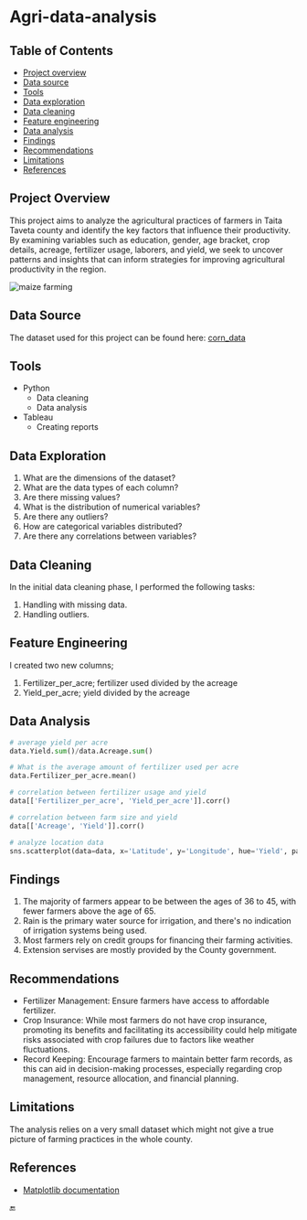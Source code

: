 # Agri-data-analysis

## Table of Contents
- [Project overview](#project-overview)
- [Data source](#data-source)
- [Tools](#tools)
- [Data exploration](#data-exploration)
- [Data cleaning](#data-cleaning)
- [Feature engineering](#feature-engineering)
- [Data analysis](#data-analysis)
- [Findings](#recommendations)
- [Recommendations](#recommendations)
- [Limitations](#limitations)
- [References](#references)
 
## Project Overview
This project aims to analyze the agricultural practices of farmers in Taita Taveta county and identify the key factors that influence their productivity. By examining variables such as education, gender, age bracket, crop details, acreage, fertilizer usage, laborers, and yield, we seek to uncover patterns and insights that can inform strategies for improving agricultural productivity in the region.

![maize farming](https://github.com/robertto04/Corn-data-python-project/assets/46019410/e47e8be8-67db-4ff3-83da-c2033983bdca)


## Data Source
The dataset used for this project can be found here: [corn_data](https://www.kaggle.com/datasets/japondo/corn-farming-data)

## Tools
- Python
   - Data cleaning
   - Data analysis
- Tableau
   - Creating reports

## Data Exploration
1. What are the dimensions of the dataset?
2. What are the data types of each column?
3. Are there missing values?
4. What is the distribution of numerical variables?
5. Are there any outliers?
6. How are categorical variables distributed?
7. Are there any correlations between variables?

## Data Cleaning
In the initial data cleaning phase, I performed the following tasks:
  1. Handling with missing data.
  2. Handling outliers.

## Feature Engineering
I created two new columns;
1. Fertilizer_per_acre; fertilizer used divided by the acreage
2. Yield_per_acre; yield divided by the acreage

## Data Analysis
```python
# average yield per acre
data.Yield.sum()/data.Acreage.sum()

# What is the average amount of fertilizer used per acre
data.Fertilizer_per_acre.mean()

# correlation between fertilizer usage and yield
data[['Fertilizer_per_acre', 'Yield_per_acre']].corr()

# correlation between farm size and yield
data[['Acreage', 'Yield']].corr()

# analyze location data
sns.scatterplot(data=data, x='Latitude', y='Longitude', hue='Yield', palette='coolwarm')
```
## Findings
1. The majority of farmers appear to be between the ages of 36 to 45, with fewer farmers above the age of 65.
2. Rain is the primary water source for irrigation, and there's no indication of irrigation systems being used.
3. Most farmers rely on credit groups for financing their farming activities.
4. Extension servises are mostly provided by the County government.

## Recommendations
- Fertilizer Management: Ensure farmers have access to affordable fertilizer.
- Crop Insurance: While most farmers do not have crop insurance, promoting its benefits and facilitating its accessibility could help mitigate risks associated with crop failures due to factors like weather fluctuations.
- Record Keeping: Encourage farmers to maintain better farm records, as this can aid in decision-making processes, especially regarding crop management, resource allocation, and financial planning.

## Limitations
The analysis relies on a very small dataset which might not give a true picture of farming practices in the whole county.

## References
- [Matplotlib documentation](https://matplotlib.org/stable/api/_as_gen/matplotlib.pyplot.plot.html)

🔚
